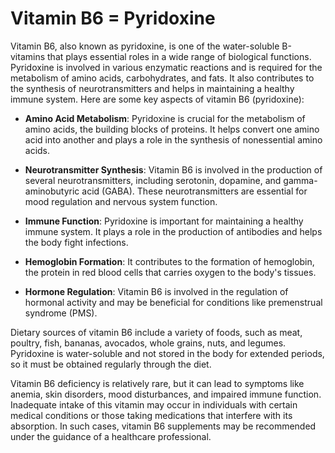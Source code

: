 # Vitamin B6 = Pyridoxine

Vitamin B6, also known as pyridoxine, is one of the water-soluble B-vitamins that plays essential roles in a wide range of biological functions. Pyridoxine is involved in various enzymatic reactions and is required for the metabolism of amino acids, carbohydrates, and fats. It also contributes to the synthesis of neurotransmitters and helps in maintaining a healthy immune system. Here are some key aspects of vitamin B6 (pyridoxine):

* **Amino Acid Metabolism**: Pyridoxine is crucial for the metabolism of amino acids, the building blocks of proteins. It helps convert one amino acid into another and plays a role in the synthesis of nonessential amino acids.

* **Neurotransmitter Synthesis**: Vitamin B6 is involved in the production of several neurotransmitters, including serotonin, dopamine, and gamma-aminobutyric acid (GABA). These neurotransmitters are essential for mood regulation and nervous system function.

* **Immune Function**: Pyridoxine is important for maintaining a healthy immune system. It plays a role in the production of antibodies and helps the body fight infections.

* **Hemoglobin Formation**: It contributes to the formation of hemoglobin, the protein in red blood cells that carries oxygen to the body's tissues.

* **Hormone Regulation**: Vitamin B6 is involved in the regulation of hormonal activity and may be beneficial for conditions like premenstrual syndrome (PMS).

Dietary sources of vitamin B6 include a variety of foods, such as meat, poultry, fish, bananas, avocados, whole grains, nuts, and legumes. Pyridoxine is water-soluble and not stored in the body for extended periods, so it must be obtained regularly through the diet.

Vitamin B6 deficiency is relatively rare, but it can lead to symptoms like anemia, skin disorders, mood disturbances, and impaired immune function. Inadequate intake of this vitamin may occur in individuals with certain medical conditions or those taking medications that interfere with its absorption. In such cases, vitamin B6 supplements may be recommended under the guidance of a healthcare professional.